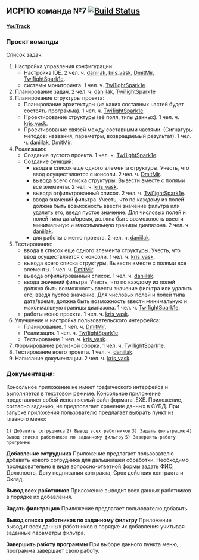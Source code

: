 ## ИСРПО команда №7 [![Build Status](https://travis-ci.org/Twi1ightSpark1e/WorkerListProject.svg?branch=master)](https://travis-ci.org/Twi1ightSpark1e/WorkerListProject)

#### [YouTrack](https://middev.ru/twilight/youtrack/issues)

### Проект команды
Список задач:

1. Настройка управления конфигурации:
   * Настройка IDE. 2 чел. ч.
   [daniilak](https://github.com/daniilak),
   [kris_vask](https://github.com/Kristina01),
   [DmitMir](https://github.com/DmitMir),
   [Twi1ightSpark1e](https://github.com/Twi1ightSpark1e).
   * системы мониторинга. 1 чел. ч.
   [Twi1ightSpark1e](https://github.com/Twi1ightSpark1e).
2. Планирование задач. 2 чел. ч.
[daniilak](https://github.com/daniilak),
[Twi1ightSpark1e](https://github.com/Twi1ightSpark1e)
3. Планирование структуры проекта:
   * Планирование архитектуры (из каких составных частей будет состоять программа). 1 чел. ч.
   [Twi1ightSpark1e](https://github.com/Twi1ightSpark1e).
   * Проектирование структуры (её поля, типы данных). 1 чел. ч.
   [kris_vask](https://github.com/Kristina01).
   * Проектирование связей между составными частями.
   (Сигнатуры методов: названия, параметры, возвращаемый результат). 1 чел. ч.
   [daniilak](https://github.com/daniilak),
   [DmitMir](https://github.com/DmitMir).
4. Реализация:
   * Создание пустого проекта. 1 чел. ч.
   [Twi1ightSpark1e](https://github.com/Twi1ightSpark1e).
   * Создание функций:
      * ввода в список еще одного элемента структуры.
      Учесть, что ввод осуществляется с консоли. 2 чел. ч.
      [DmitMir](https://github.com/DmitMir).
      * вывода всего списка структуры. Вывести вместе с полями все элементы. 2 чел. ч.
      [kris_vask](https://github.com/Kristina01).
      * вывода отфильтрованный список. 2 чел. ч.
      [Twi1ightSpark1e](https://github.com/Twi1ightSpark1e).
      * ввода значений фильтра. Учесть, что по каждому из полей должна быть возможность ввести
      значение фильтра или удалить его, введя пустое значение. Для числовых полей и полей типа
      дата/время, должна быть возможность ввести минимальную и максимальную границы диапазона.
      2 чел. ч.
      [daniilak](https://github.com/daniilak).
      * для работы с меню проекта. 2 чел. ч.
      [daniilak](https://github.com/daniilak).
5. Тестирование:
   * ввода в список еще одного элемента структуры.
   Учесть, что ввод осуществляется с консоли. 1 чел. ч.
   [kris_vask](https://github.com/Kristina01).
   * вывода всего списка структуры. Вывести вместе с полями все элементы. 1 чел. ч.
   [DmitMir](https://github.com/DmitMir).
   * вывода отфильтрованный список. 1 чел. ч.
   [daniilak](https://github.com/daniilak).
   * ввода значений фильтра. Учесть, что по каждому из полей должна быть возможность ввести
   значение фильтра или удалить его, введя пустое значение. Для числовых полей и полей типа
   дата/время, должна быть возможность ввести минимальную и максимальную границы диапазона.
   1 чел. ч.
   [Twi1ightSpark1e](https://github.com/Twi1ightSpark1e).
   * работы меню проекта. 1 чел. ч.
   [kris_vask](https://github.com/Kristina01).
6. Улучшение и настройка пользовательского интерфейса:
   * Планирование. 1 чел. ч.
   [DmitMir](https://github.com/DmitMir).
   * Реализация. 1 чел. ч.
   [Twi1ightSpark1e](https://github.com/Twi1ightSpark1e).
   * Тестирование 1 чел. ч.
   [kris_vask](https://github.com/Kristina01).
7. Формирование релизной сборки. 1 чел. ч.
[Twi1ightSpark1e](https://github.com/Twi1ightSpark1e).
8. Тестирование всего проекта. 1 чел. ч.
[daniilak](https://github.com/daniilak).
9. Написание документации. 2 чел. ч.
[kris_vask](https://github.com/Kristina01).

### Документация:

Консольное приложение не имеет графического интерфейса и выполняется в текстовом режиме. Консольное приложение представляет собой исполняемый файл формата .EXE. 
Приложение, согласно заданию, не предполагает хранение данных в СУБД.
При запуске приложения пользователю предлагает выбрать пункт из главного меню:

`1) Добавить сотрудника`
`2) Вывод всех работников`
`3) Задать фильтрацию`
`4) Вывод списка работников по заданному фильтру`
`5) Завершить работу программы`

**Добавление сотрудника**
Приложение предлагает пользователю добавить нового сотрудника для дальшейшей обработки. Необходимо последовательно в виде вопросно-ответной формы задать ФИО, Должность, Дату подписания контракта, Срок действия контракта и Оклад.

**Вывод всех работников**
Приложение выводит всех данных работников в порядке их добавления.

**Задать фильтрацию**
Приложение предлагает пользователю добавить 

**Вывод списка работников по заданному фильтру**
Приложение выводит всех данных работников в порядке их добавления учитывая заданные параметры фильтра.

**Завершить работу программы**
При выборе данного пункта меню, программа завершает свою работу. 